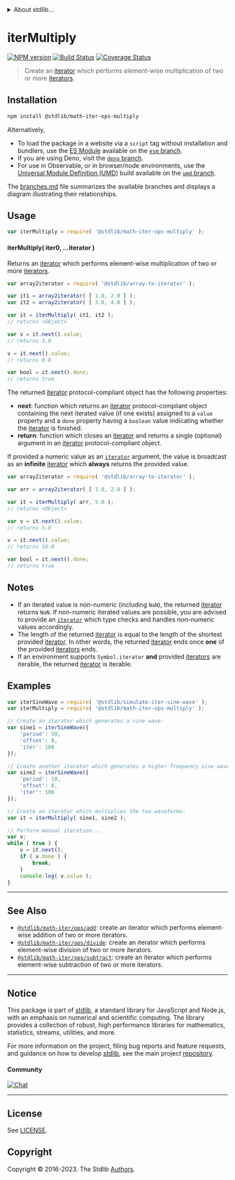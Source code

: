 <!--

@license Apache-2.0

Copyright (c) 2019 The Stdlib Authors.

Licensed under the Apache License, Version 2.0 (the "License");
you may not use this file except in compliance with the License.
You may obtain a copy of the License at

   http://www.apache.org/licenses/LICENSE-2.0

Unless required by applicable law or agreed to in writing, software
distributed under the License is distributed on an "AS IS" BASIS,
WITHOUT WARRANTIES OR CONDITIONS OF ANY KIND, either express or implied.
See the License for the specific language governing permissions and
limitations under the License.

-->


<details>
  <summary>
    About stdlib...
  </summary>
  <p>We believe in a future in which the web is a preferred environment for numerical computation. To help realize this future, we've built stdlib. stdlib is a standard library, with an emphasis on numerical and scientific computation, written in JavaScript (and C) for execution in browsers and in Node.js.</p>
  <p>The library is fully decomposable, being architected in such a way that you can swap out and mix and match APIs and functionality to cater to your exact preferences and use cases.</p>
  <p>When you use stdlib, you can be absolutely certain that you are using the most thorough, rigorous, well-written, studied, documented, tested, measured, and high-quality code out there.</p>
  <p>To join us in bringing numerical computing to the web, get started by checking us out on <a href="https://github.com/stdlib-js/stdlib">GitHub</a>, and please consider <a href="https://opencollective.com/stdlib">financially supporting stdlib</a>. We greatly appreciate your continued support!</p>
</details>

# iterMultiply

[![NPM version][npm-image]][npm-url] [![Build Status][test-image]][test-url] [![Coverage Status][coverage-image]][coverage-url] <!-- [![dependencies][dependencies-image]][dependencies-url] -->

> Create an [iterator][mdn-iterator-protocol] which performs element-wise multiplication of two or more [iterators][mdn-iterator-protocol].

<!-- Section to include introductory text. Make sure to keep an empty line after the intro `section` element and another before the `/section` close. -->

<section class="intro">

</section>

<!-- /.intro -->

<!-- Package usage documentation. -->

<section class="installation">

## Installation

```bash
npm install @stdlib/math-iter-ops-multiply
```

Alternatively,

-   To load the package in a website via a `script` tag without installation and bundlers, use the [ES Module][es-module] available on the [`esm` branch][esm-url].
-   If you are using Deno, visit the [`deno` branch][deno-url].
-   For use in Observable, or in browser/node environments, use the [Universal Module Definition (UMD)][umd] build available on the [`umd` branch][umd-url].

The [branches.md][branches-url] file summarizes the available branches and displays a diagram illustrating their relationships.

</section>

<section class="usage">

## Usage

```javascript
var iterMultiply = require( '@stdlib/math-iter-ops-multiply' );
```

#### iterMultiply( iter0, ...iterator )

Returns an [iterator][mdn-iterator-protocol] which performs element-wise multiplication of two or more [iterators][mdn-iterator-protocol].

```javascript
var array2iterator = require( '@stdlib/array-to-iterator' );

var it1 = array2iterator( [ 1.0, 2.0 ] );
var it2 = array2iterator( [ 3.0, 4.0 ] );

var it = iterMultiply( it1, it2 );
// returns <Object>

var v = it.next().value;
// returns 3.0

v = it.next().value;
// returns 8.0

var bool = it.next().done;
// returns true
```

The returned [iterator][mdn-iterator-protocol] protocol-compliant object has the following properties:

-   **next**: function which returns an [iterator][mdn-iterator-protocol] protocol-compliant object containing the next iterated value (if one exists) assigned to a `value` property and a `done` property having a `boolean` value indicating whether the [iterator][mdn-iterator-protocol] is finished.
-   **return**: function which closes an [iterator][mdn-iterator-protocol] and returns a single (optional) argument in an [iterator][mdn-iterator-protocol] protocol-compliant object.

If provided a numeric value as an [`iterator`][mdn-iterator-protocol] argument, the value is broadcast as an **infinite** [iterator][mdn-iterator-protocol] which **always** returns the provided value.

```javascript
var array2iterator = require( '@stdlib/array-to-iterator' );

var arr = array2iterator( [ 1.0, 2.0 ] );

var it = iterMultiply( arr, 5.0 );
// returns <Object>

var v = it.next().value;
// returns 5.0

v = it.next().value;
// returns 10.0

var bool = it.next().done;
// returns true
```

</section>

<!-- /.usage -->

<!-- Package usage notes. Make sure to keep an empty line after the `section` element and another before the `/section` close. -->

<section class="notes">

## Notes

-   If an iterated value is non-numeric (including `NaN`), the returned [iterator][mdn-iterator-protocol] returns `NaN`. If non-numeric iterated values are possible, you are advised to provide an [`iterator`][mdn-iterator-protocol] which type checks and handles non-numeric values accordingly.
-   The length of the returned [iterator][mdn-iterator-protocol] is equal to the length of the shortest provided [iterator][mdn-iterator-protocol]. In other words, the returned [iterator][mdn-iterator-protocol] ends once **one** of the provided [iterators][mdn-iterator-protocol] ends.
-   If an environment supports `Symbol.iterator` **and** provided [iterators][mdn-iterator-protocol] are iterable, the returned [iterator][mdn-iterator-protocol] is iterable.

</section>

<!-- /.notes -->

<!-- Package usage examples. -->

<section class="examples">

## Examples

<!-- eslint no-undef: "error" -->

```javascript
var iterSineWave = require( '@stdlib/simulate-iter-sine-wave' );
var iterMultiply = require( '@stdlib/math-iter-ops-multiply' );

// Create an iterator which generates a sine wave:
var sine1 = iterSineWave({
    'period': 50,
    'offset': 0,
    'iter': 100
});

// Create another iterator which generates a higher frequency sine wave:
var sine2 = iterSineWave({
    'period': 10,
    'offset': 0,
    'iter': 100
});

// Create an iterator which multiplies the two waveforms:
var it = iterMultiply( sine1, sine2 );

// Perform manual iteration...
var v;
while ( true ) {
    v = it.next();
    if ( v.done ) {
        break;
    }
    console.log( v.value );
}
```

</section>

<!-- /.examples -->

<!-- Section to include cited references. If references are included, add a horizontal rule *before* the section. Make sure to keep an empty line after the `section` element and another before the `/section` close. -->

<section class="references">

</section>

<!-- /.references -->

<!-- Section for related `stdlib` packages. Do not manually edit this section, as it is automatically populated. -->

<section class="related">

* * *

## See Also

-   <span class="package-name">[`@stdlib/math-iter/ops/add`][@stdlib/math/iter/ops/add]</span><span class="delimiter">: </span><span class="description">create an iterator which performs element-wise addition of two or more iterators.</span>
-   <span class="package-name">[`@stdlib/math-iter/ops/divide`][@stdlib/math/iter/ops/divide]</span><span class="delimiter">: </span><span class="description">create an iterator which performs element-wise division of two or more iterators.</span>
-   <span class="package-name">[`@stdlib/math-iter/ops/subtract`][@stdlib/math/iter/ops/subtract]</span><span class="delimiter">: </span><span class="description">create an iterator which performs element-wise subtraction of two or more iterators.</span>

</section>

<!-- /.related -->

<!-- Section for all links. Make sure to keep an empty line after the `section` element and another before the `/section` close. -->


<section class="main-repo" >

* * *

## Notice

This package is part of [stdlib][stdlib], a standard library for JavaScript and Node.js, with an emphasis on numerical and scientific computing. The library provides a collection of robust, high performance libraries for mathematics, statistics, streams, utilities, and more.

For more information on the project, filing bug reports and feature requests, and guidance on how to develop [stdlib][stdlib], see the main project [repository][stdlib].

#### Community

[![Chat][chat-image]][chat-url]

---

## License

See [LICENSE][stdlib-license].


## Copyright

Copyright &copy; 2016-2023. The Stdlib [Authors][stdlib-authors].

</section>

<!-- /.stdlib -->

<!-- Section for all links. Make sure to keep an empty line after the `section` element and another before the `/section` close. -->

<section class="links">

[npm-image]: http://img.shields.io/npm/v/@stdlib/math-iter-ops-multiply.svg
[npm-url]: https://npmjs.org/package/@stdlib/math-iter-ops-multiply

[test-image]: https://github.com/stdlib-js/math-iter-ops-multiply/actions/workflows/test.yml/badge.svg?branch=v0.1.0
[test-url]: https://github.com/stdlib-js/math-iter-ops-multiply/actions/workflows/test.yml?query=branch:v0.1.0

[coverage-image]: https://img.shields.io/codecov/c/github/stdlib-js/math-iter-ops-multiply/main.svg
[coverage-url]: https://codecov.io/github/stdlib-js/math-iter-ops-multiply?branch=main

<!--

[dependencies-image]: https://img.shields.io/david/stdlib-js/math-iter-ops-multiply.svg
[dependencies-url]: https://david-dm.org/stdlib-js/math-iter-ops-multiply/main

-->

[chat-image]: https://img.shields.io/gitter/room/stdlib-js/stdlib.svg
[chat-url]: https://app.gitter.im/#/room/#stdlib-js_stdlib:gitter.im

[stdlib]: https://github.com/stdlib-js/stdlib

[stdlib-authors]: https://github.com/stdlib-js/stdlib/graphs/contributors

[umd]: https://github.com/umdjs/umd
[es-module]: https://developer.mozilla.org/en-US/docs/Web/JavaScript/Guide/Modules

[deno-url]: https://github.com/stdlib-js/math-iter-ops-multiply/tree/deno
[umd-url]: https://github.com/stdlib-js/math-iter-ops-multiply/tree/umd
[esm-url]: https://github.com/stdlib-js/math-iter-ops-multiply/tree/esm
[branches-url]: https://github.com/stdlib-js/math-iter-ops-multiply/blob/main/branches.md

[stdlib-license]: https://raw.githubusercontent.com/stdlib-js/math-iter-ops-multiply/main/LICENSE

[mdn-iterator-protocol]: https://developer.mozilla.org/en-US/docs/Web/JavaScript/Reference/Iteration_protocols#The_iterator_protocol

<!-- <related-links> -->

[@stdlib/math/iter/ops/add]: https://github.com/stdlib-js/math-iter-ops-add

[@stdlib/math/iter/ops/divide]: https://github.com/stdlib-js/math-iter-ops-divide

[@stdlib/math/iter/ops/subtract]: https://github.com/stdlib-js/math-iter-ops-subtract

<!-- </related-links> -->

</section>

<!-- /.links -->
